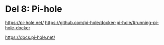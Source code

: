 # Del 8: Pi-hole

https://pi-hole.net/
https://github.com/pi-hole/docker-pi-hole/#running-pi-hole-docker

https://docs.pi-hole.net/